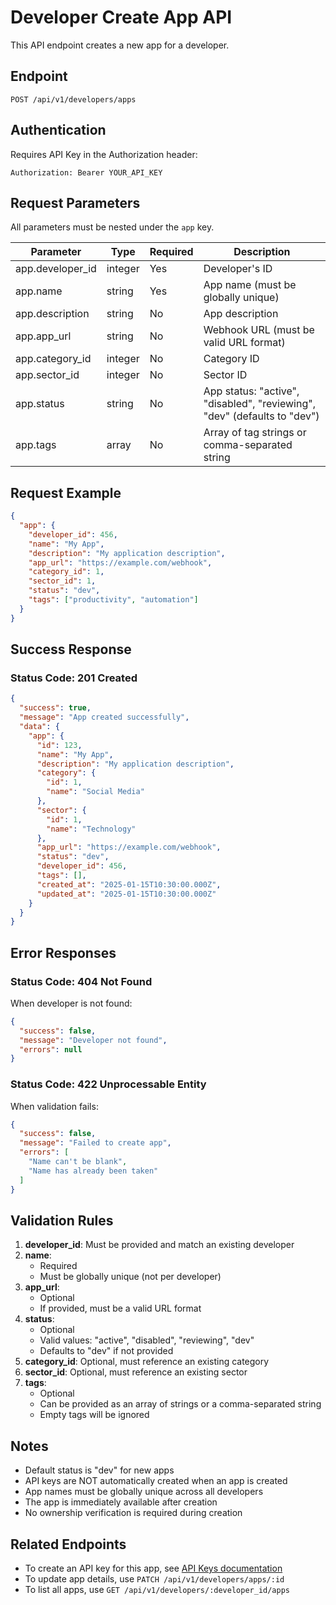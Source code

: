 # Developer Create App API

This API endpoint creates a new app for a developer.

## Endpoint

```
POST /api/v1/developers/apps
```

## Authentication

Requires API Key in the Authorization header:
```
Authorization: Bearer YOUR_API_KEY
```

## Request Parameters

All parameters must be nested under the `app` key.

| Parameter                        | Type    | Required | Description |
|----------------------------------|---------|----------|-------------|
| app.developer_id                 | integer | Yes      | Developer's ID |
| app.name                         | string  | Yes      | App name (must be globally unique) |
| app.description                  | string  | No       | App description |
| app.app_url                      | string  | No       | Webhook URL (must be valid URL format) |
| app.category_id                  | integer | No       | Category ID |
| app.sector_id                    | integer | No       | Sector ID |
| app.status                       | string  | No       | App status: "active", "disabled", "reviewing", "dev" (defaults to "dev") |
| app.tags                         | array   | No       | Array of tag strings or comma-separated string |

## Request Example

```json
{
  "app": {
    "developer_id": 456,
    "name": "My App",
    "description": "My application description",
    "app_url": "https://example.com/webhook",
    "category_id": 1,
    "sector_id": 1,
    "status": "dev",
    "tags": ["productivity", "automation"]
  }
}
```

## Success Response

### Status Code: 201 Created

```json
{
  "success": true,
  "message": "App created successfully",
  "data": {
    "app": {
      "id": 123,
      "name": "My App",
      "description": "My application description",
      "category": {
        "id": 1,
        "name": "Social Media"
      },
      "sector": {
        "id": 1,
        "name": "Technology"
      },
      "app_url": "https://example.com/webhook",
      "status": "dev",
      "developer_id": 456,
      "tags": [],
      "created_at": "2025-01-15T10:30:00.000Z",
      "updated_at": "2025-01-15T10:30:00.000Z"
    }
  }
}
```

## Error Responses

### Status Code: 404 Not Found

When developer is not found:

```json
{
  "success": false,
  "message": "Developer not found",
  "errors": null
}
```

### Status Code: 422 Unprocessable Entity

When validation fails:

```json
{
  "success": false,
  "message": "Failed to create app",
  "errors": [
    "Name can't be blank",
    "Name has already been taken"
  ]
}
```

## Validation Rules

1. **developer_id**: Must be provided and match an existing developer
2. **name**: 
   - Required
   - Must be globally unique (not per developer)
3. **app_url**: 
   - Optional
   - If provided, must be a valid URL format
4. **status**: 
   - Optional
   - Valid values: "active", "disabled", "reviewing", "dev"
   - Defaults to "dev" if not provided
5. **category_id**: Optional, must reference an existing category
6. **sector_id**: Optional, must reference an existing sector
7. **tags**: 
   - Optional
   - Can be provided as an array of strings or a comma-separated string
   - Empty tags will be ignored

## Notes

- Default status is "dev" for new apps
- API keys are NOT automatically created when an app is created
- App names must be globally unique across all developers
- The app is immediately available after creation
- No ownership verification is required during creation

## Related Endpoints

- To create an API key for this app, see [API Keys documentation](./api_keys_create.md)
- To update app details, use `PATCH /api/v1/developers/apps/:id`
- To list all apps, use `GET /api/v1/developers/:developer_id/apps`


